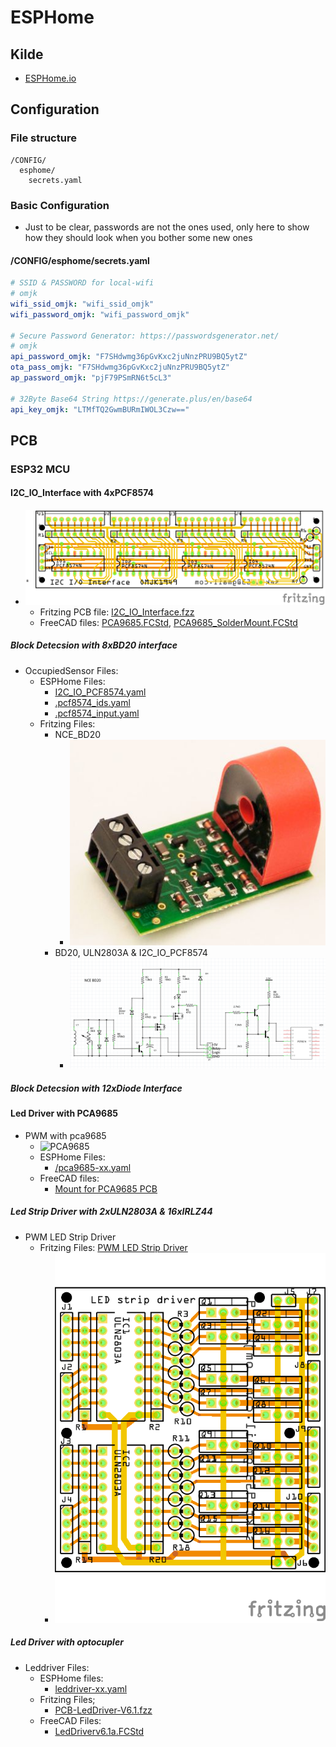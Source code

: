 # ESPHome

## Kilde

* [ESPHome.io](https://esphome.io/)

## Configuration

### File structure

```data
/CONFIG/
  esphome/
    secrets.yaml
```

### Basic Configuration

* Just to be clear, passwords are not the ones used, only here to show how they should look when you bother some new ones

#### /CONFIG/esphome/secrets.yaml

```yaml
# SSID & PASSWORD for local-wifi
# omjk
wifi_ssid_omjk: "wifi_ssid_omjk"
wifi_password_omjk: "wifi_password_omjk"

# Secure Password Generator: https://passwordsgenerator.net/
# omjk
api_password_omjk: "F7SHdwmg36pGvKxc2juNnzPRU9BQ5ytZ"
ota_pass_omjk: "F7SHdwmg36pGvKxc2juNnzPRU9BQ5ytZ"
ap_password_omjk: "pjF79PSmRN6t5cL3"

# 32Byte Base64 String https://generate.plus/en/base64
api_key_omjk: "LTMfTQ2GwmBURmIWOL3Czw=="

```

## PCB

### ESP32 MCU

#### I2C_IO_Interface with 4xPCF8574

* ![I2C_IO_Interface_pcb.png](./Images/I2C_%20IO_Interface_pcb.png)
  * Fritzing PCB file: [I2C_IO_Interface.fzz](https://github.com/sekt1953/Fritzing/blob/main/My_PCB/Modeltog/Block_Detecsion/I2C_%20IO_Interface.fzz)
  * FreeCAD files: [PCA9685.FCStd](https://github.com/sekt1953/FreeCAD/blob/main/PCA9685/PCA9685.FCStd), [PCA9685_SolderMount.FCStd](https://github.com/sekt1953/FreeCAD/blob/main/PCA9685/PCA9685_SolderMount.FCStd)

##### Block Detecsion with 8xBD20 interface

* OccupiedSensor Files:
  * ESPHome Files:
    * [I2C_IO_PCF8574.yaml](./I2C_IO_PCF8574/I2C_IO_PCF8574.yaml)
    * [.pcf8574_ids.yaml](./I2C_IO_PCF8574/.pcf8574_ids.yaml)
    * [.pcf8574_input.yaml](./I2C_IO_PCF8574/.pcf8574_input.yaml)
  * Fritzing Files:
    * NCE_BD20
      * ![BD20.png](./Images/BD20.png)
    * BD20, ULN2803A & I2C_IO_PCF8574
      * ![BD20 & I2C_IO_PCF8574](./BD20/NCE_BD20.png)

##### Block Detecsion with 12xDiode Interface

#### Led Driver with PCA9685

* PWM with pca9685
  * ![PCA9685](./Images/Skærmbillede%20fra%202024-01-23%2013-13-27.png)
  * ESPHome Files:
    * [/pca9685-xx.yaml](./pca9685-00.yaml)
  * FreeCAD files:
    * [Mount for PCA9685 PCB](https://github.com/sekt1953/FreeCAD#mount-for-pca9685-pcb)

##### Led Strip Driver with 2xULN2803A & 16xIRLZ44

* PWM LED Strip Driver
  * Fritzing Files: [PWM LED Strip Driver](https://github.com/sekt1953/Fritzing/blob/main/My_PCB/Modeltog/LedStripDriver/README.md)
    * ![LedStripDriver_pcb.png](./Images/LedStripDriver_pcb.png)

##### Led Driver with optocupler

* Leddriver Files:
  * ESPHome files:
    * [leddriver-xx.yaml](./leddriver-xx.yaml)
  * Fritzing Files;
    * [PCB-LedDriver-V6.1.fzz](https://github.com/sekt1953/Fritzing/blob/main/My_PCB/LedDriver/v6.1/PCB-LedDriver-V6.1.fzz)
  * FreeCAD Files:
    * [LedDriverv6.1a.FCStd](https://github.com/sekt1953/FreeCAD/blob/main/LeadDriverv6.1/LedDriverv6.1a.FCStd)
